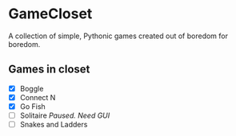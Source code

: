 # GameCloset
A collection of simple, Pythonic games created out of boredom for boredom.

## Games in closet
- [x] Boggle
- [x] Connect N
- [x] Go Fish
- [ ] Solitaire _Paused. Need GUI_
- [ ] Snakes and Ladders
